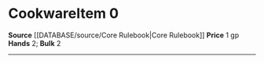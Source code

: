﻿---
bulk: '2'
hands: '2'
id: '17'
item_category: Adventuring Gear
level: '0'
name: Cookware
price: 1 gp
rarity: Common
source: '[[DATABASE/source/Core Rulebook|Core Rulebook]]'
subcategory: adventuringgear
type: Item

---
# Cookware<span class="item-type">Item 0</span>

**Source** [[DATABASE/source/Core Rulebook|Core Rulebook]] 
**Price** 1 gp
**Hands** 2; **Bulk** 2

---